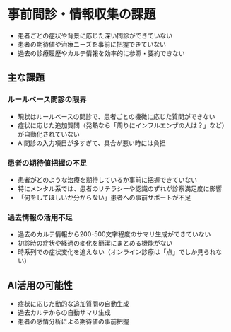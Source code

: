 # 事前問診・情報収集の課題

- 患者ごとの症状や背景に応じた深い問診ができていない
- 患者の期待値や治療ニーズを事前に把握できていない  
- 過去の診療履歴やカルテ情報を効率的に参照・要約できない

## 主な課題

### ルールベース問診の限界
- 現状はルールベースの問診で、患者ごとの機微に応じた質問ができない
- 症状に応じた追加質問（発熱なら「周りにインフルエンザの人は？」など）が自動化されていない
- AI問診の入力項目が多すぎて、具合が悪い時には負担

### 患者の期待値把握の不足
- 患者がどのような治療を期待しているか事前に把握できていない
- 特にメンタル系では、患者のリテラシーや認識のずれが診察満足度に影響
- 「何をしてほしいか分からない」患者への事前サポートが不足

### 過去情報の活用不足
- 過去のカルテ情報から200-500文字程度のサマリ生成ができていない
- 初診時の症状や経過の変化を簡潔にまとめる機能がない
- 時系列での症状変化を追えない（オンライン診療は「点」でしか見られない）

## AI活用の可能性
- 症状に応じた動的な追加質問の自動生成
- 過去カルテからの自動サマリ生成
- 患者の感情分析による期待値の事前把握